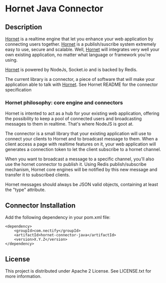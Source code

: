 # Hornet Java Connector

## Description

[Hornet](https://github.com/nectify/hornet) is a realtime engine that let you enhance your web application by connecting users together. [Hornet](https://github.com/nectify/hornet) is a publish/suscribe system extremely easy to use, secure and scalable. Well, [Hornet](https://github.com/nectify/hornet) will integrates very well your own existing application, no matter what language or framework you're using.

[Hornet](https://github.com/nectify/hornet) is powered by NodeJs, Socket.io and is backed by Redis.

The current library is a connector, a piece of software that will make your application able to talk with [Hornet](https://github.com/nectify/hornet). See Hornet README for the connector specification


### Hornet philosophy: core engine and connectors

Hornet is intented to act as a hub for your existing web application, offering the possibility to keep a pool of connected users and broadcasting messages to them in realtime. That's where NodeJS is goot at.

The connector is a small library that your existing application will use to connect your clients to Hornet and to broadcast message to them. When a client access a page with realtime features on it, your web application will generates a connection token to let the client subscribe to a hornet channel. 

When you want to broadcast a message to a specific channel, you'll also use the hornet connector to publish it. Using Redis publish/subscribe mechanism, Hornet core engines will be notified by this new message and transfer it to subscribed clients.

Hornet messages should always be JSON valid objects, containing at least the "type" attribute.

## Connector Installation

Add the following dependency in your pom.xml file:

	<dependency>
		<groupId>com.nectify</groupId>
		<artifactId>hornet-connector-java</artifactId>
		<version>X.Y.Z</version>
	</dependency>

## License

This project is distributed under Apache 2 License. See LICENSE.txt for more information.

